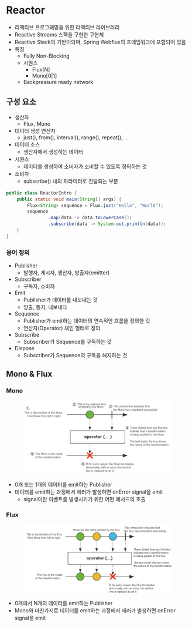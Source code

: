 # Reactor

- 리액티브 프로그래밍을 위한 리액티브 라이브러리
- Reactive Streams 스펙을 구현한 구현체
- Reactive Stack의 기반이되며, Spring Webflux의 프레임워크에 포함되어 있음
- 특징
  - Fully Non-Blocking
  - 시퀀스
    - Flux[N]
    - Mono[0|1]
  - Backpressure ready network

## 구성 요소

- 생산자
  - Flux, Mono
- 데이터 생성 연산자
  - just(), from(), interval(), range(), repeat(), ...
- 데이터 소스
  - 생산자에서 생성하는 데이터
- 시퀀스
  - 데이터를 생성하여 소비자가 소비할 수 있도록 정의하는 것
- 소비자
  - subscribe() 내의 파라미터로 전달되는 부분

```java
public class ReactorIntro {
    public static void main(String[] args) {
        Flux<String> sequence = Flux.just("Hello", "World");
        sequence
                .map(data -> data.toLowerCase())
                .subscribe(data -> System.out.println(data));
    }
}
```

### 용어 정의

- Publisher
  - 발행자, 게시자, 생산자, 방출자(emitter)
- Subscriber
  - 구독자, 소비자
- Emit
  - Publisher가 데이터롤 내보내는 것
  - 방출, 통지, 내보내다
- Sequence
  - Publisher가 emit하는 데이터의 연속적인 흐름을 정의한 것
  - 연산자(Operator) 체인 형태로 정의
- Subscribe
  - Subscriber가 Sequence를 구독하는 것
- Dispose
  - Subscriber가 Sequence의 구독을 해지하는 것

## Mono & Flux

### Mono

<p align="center"><img src="./img/3.png" width="80%"></p>

- 0개 또는 1개의 데이터를 emit하는 Publisher
- 데이터를 emit하는 과정에서 에러가 발생하면 onError signal을 emit
  - signal이란 이벤트를 발생시키기 위한 어떤 메서드의 호출

### Flux

<p align="center"><img src="./img/4.png" width="80%"></p>

- 0개에서 N개의 데이터를 emit하는 Publisher
- Mono와 마찬가지로 데이터를 emit하는 과정에서 에러가 발생하면 onError signal을 emit

